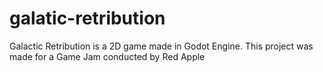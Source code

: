 # galatic-retribution
Galactic Retribution is a 2D game made in Godot Engine. This project was made for a Game Jam conducted by Red Apple
